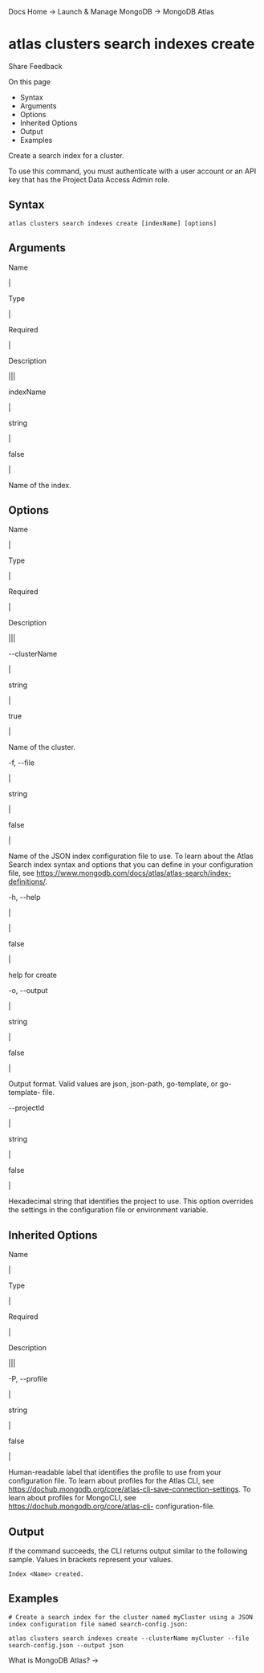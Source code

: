 Docs Home → Launch & Manage MongoDB → MongoDB Atlas

# atlas clusters search indexes create

Share Feedback

On this page

  * Syntax
  * Arguments
  * Options
  * Inherited Options
  * Output
  * Examples

Create a search index for a cluster.

To use this command, you must authenticate with a user account or an API key
that has the Project Data Access Admin role.

## Syntax

    
    
    atlas clusters search indexes create [indexName] [options]  
      
  
## Arguments

Name

|

Type

|

Required

|

Description  
  
|||  
  
indexName

|

string

|

false

|

Name of the index.  
  
## Options

Name

|

Type

|

Required

|

Description  
  
|||  
  
\--clusterName

|

string

|

true

|

Name of the cluster.  
  
-f, --file

|

string

|

false

|

Name of the JSON index configuration file to use. To learn about the Atlas
Search index syntax and options that you can define in your configuration
file, see https://www.mongodb.com/docs/atlas/atlas-search/index-definitions/.  
  
-h, --help

|

|

false

|

help for create  
  
-o, --output

|

string

|

false

|

Output format. Valid values are json, json-path, go-template, or go-template-
file.  
  
\--projectId

|

string

|

false

|

Hexadecimal string that identifies the project to use. This option overrides
the settings in the configuration file or environment variable.  
  
## Inherited Options

Name

|

Type

|

Required

|

Description  
  
|||  
  
-P, --profile

|

string

|

false

|

Human-readable label that identifies the profile to use from your
configuration file. To learn about profiles for the Atlas CLI, see
https://dochub.mongodb.org/core/atlas-cli-save-connection-settings. To learn
about profiles for MongoCLI, see https://dochub.mongodb.org/core/atlas-cli-
configuration-file.  
  
## Output

If the command succeeds, the CLI returns output similar to the following
sample. Values in brackets represent your values.

    
    
    Index <Name> created.  
      
  
## Examples

    
    
    # Create a search index for the cluster named myCluster using a JSON index configuration file named search-config.json:  
      
    atlas clusters search indexes create --clusterName myCluster --file search-config.json --output json  
  
What is MongoDB Atlas? →

